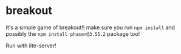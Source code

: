 # breakout
It's a simple game of breakout!! make sure you run `npm install` and possibly the `npm install phaser@3.55.2` package too!

Run with lite-server!